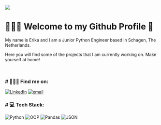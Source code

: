 [![](https://visitcount.itsvg.in/api?id=ekaleves&label=Profile%20Views&color=0&icon=0&pretty=false)](https://visitcount.itsvg.in)

<h1>🙋🏽‍♂️ Welcome to my Github Profile 🌱</h1>
<p>My name is Erika and I am a Junior Python Engineer based in Schagen, The Netherlands.</p>
<p>Here you will find some of the projects that I am currently working on. Make yourself at home!</p>
</br>

<h3># 💁🏽‍♂️ Find me on:</h3>

[![LinkedIn](https://img.shields.io/badge/LinkedIn-0077B5?style=for-the-badge&logo=linkedin&logoColor=white)](https://www.linkedin.com/in/erikaleves/) 
[![email](https://img.shields.io/badge/Gmail-D14836?style=for-the-badge&logo=gmail&logoColor=white)](mailto:ekaleves@gmail.com?subject=[GitHub])

<h3># 💻 Tech Stack:</h3>

![Python](https://img.shields.io/badge/Python?logoColor=%2333CC66)
![OOP](https://img.shields.io/badge/c%23-%23239120.svg?style=for-the-badge&logo=c-sharp&logoColor=white)
![Pandas](https://img.shields.io/badge/Visual%20Studio-5C2D91.svg?style=for-the-badge&logo=visual-studio&logoColor=white)
![JSON](https://img.shields.io/badge/Android%20Studio-3DDC84.svg?style=for-the-badge&logo=android-studio&logoColor=white)

